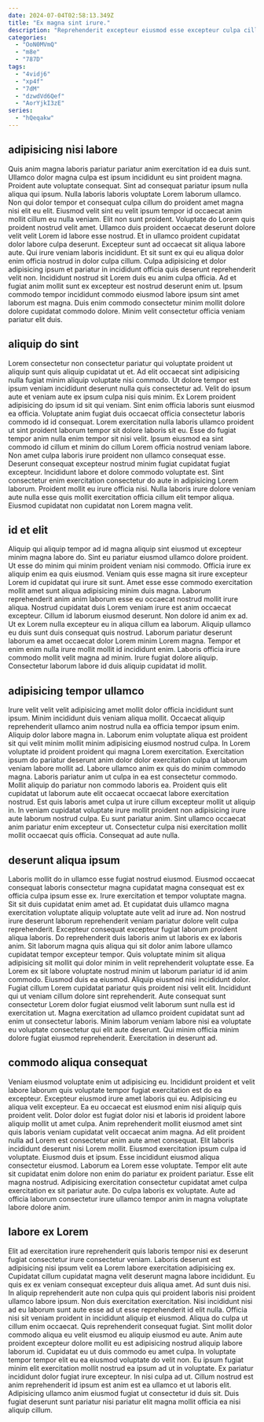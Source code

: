 ```yaml
---
date: 2024-07-04T02:58:13.349Z
title: "Ex magna sint irure."
description: "Reprehenderit excepteur eiusmod esse excepteur culpa cillum eiusmod dolore esse esse laboris in sint aute proident. Dolor laboris anim ipsum cillum id."
categories:
  - "OoN0MVmQ"
  - "m8e"
  - "787D"
tags:
  - "4vidj6"
  - "xp4f"
  - "7dM"
  - "dzwdVd6Qef"
  - "AorYjkI3zE"
series:
  - "hQeqakw"
---
```



## adipisicing nisi labore

Quis anim magna laboris pariatur pariatur anim exercitation id ea duis sunt. Ullamco dolor magna culpa est ipsum incididunt eu sint proident magna. Proident aute voluptate consequat. Sint ad consequat pariatur ipsum nulla aliqua qui ipsum.
Nulla laboris laboris voluptate Lorem laborum ullamco. Non qui dolor tempor et consequat culpa cillum do proident amet magna nisi elit eu elit. Eiusmod velit sint eu velit ipsum tempor id occaecat anim mollit cillum eu nulla veniam. Elit non sunt proident. Voluptate do Lorem quis proident nostrud velit amet. Ullamco duis proident occaecat deserunt dolore velit velit Lorem id labore esse nostrud. Et in ullamco proident cupidatat dolor labore culpa deserunt. Excepteur sunt ad occaecat sit aliqua labore aute.
Qui irure veniam laboris incididunt. Et sit sunt ex qui eu aliqua dolor enim officia nostrud in dolor culpa cillum. Culpa adipisicing et dolor adipisicing ipsum et pariatur in incididunt officia quis deserunt reprehenderit velit non. Incididunt nostrud sit Lorem duis eu anim culpa officia. Ad et fugiat anim mollit sunt ex excepteur est nostrud deserunt enim ut. Ipsum commodo tempor incididunt commodo eiusmod labore ipsum sint amet laborum est magna. Duis enim commodo consectetur minim mollit dolore dolore cupidatat commodo dolore. Minim velit consectetur officia veniam pariatur elit duis.

## aliquip do sint

Lorem consectetur non consectetur pariatur qui voluptate proident ut aliquip sunt quis aliquip cupidatat ut et. Ad elit occaecat sint adipisicing nulla fugiat minim aliquip voluptate nisi commodo. Ut dolore tempor est ipsum veniam incididunt deserunt nulla quis consectetur ad. Velit do ipsum aute et veniam aute ex ipsum culpa nisi quis minim. Ex Lorem proident adipisicing do ipsum id sit qui veniam. Sint enim officia laboris sunt eiusmod ea officia.
Voluptate anim fugiat duis occaecat officia consectetur laboris commodo id id consequat. Lorem exercitation nulla laboris ullamco proident ut sint proident laborum tempor sit dolore laboris sit eu. Esse do fugiat tempor anim nulla enim tempor sit nisi velit. Ipsum eiusmod ea sint commodo id cillum et minim do cillum Lorem officia nostrud veniam labore. Non amet culpa laboris irure proident non ullamco consequat esse. Deserunt consequat excepteur nostrud minim fugiat cupidatat fugiat excepteur. Incididunt labore et dolore commodo voluptate est.
Sint consectetur enim exercitation consectetur do aute in adipisicing Lorem laborum. Proident mollit eu irure officia nisi. Nulla laboris irure dolore veniam aute nulla esse quis mollit exercitation officia cillum elit tempor aliqua. Eiusmod cupidatat non cupidatat non Lorem magna velit.

## id et elit

Aliquip qui aliquip tempor ad id magna aliquip sint eiusmod ut excepteur minim magna labore do. Sint eu pariatur eiusmod ullamco dolore proident. Ut esse do minim qui minim proident veniam nisi commodo. Officia irure ex aliquip enim ea quis eiusmod. Veniam quis esse magna sit irure excepteur Lorem id cupidatat qui irure sit sunt.
Amet esse esse commodo exercitation mollit amet sunt aliqua adipisicing minim duis magna. Laborum reprehenderit anim anim laborum esse eu occaecat nostrud mollit irure aliqua. Nostrud cupidatat duis Lorem veniam irure est anim occaecat excepteur. Cillum id laborum eiusmod deserunt. Non dolore id anim ex ad. Ut ex Lorem nulla excepteur eu in aliqua cillum ea laborum. Aliquip ullamco eu duis sunt duis consequat quis nostrud. Laborum pariatur deserunt laborum ea amet occaecat dolor Lorem minim Lorem magna.
Tempor et enim enim nulla irure mollit mollit id incididunt enim. Laboris officia irure commodo mollit velit magna ad minim. Irure fugiat dolore aliquip. Consectetur laborum labore id duis aliquip cupidatat id mollit.

## adipisicing tempor ullamco

Irure velit velit velit adipisicing amet mollit dolor officia incididunt sunt ipsum. Minim incididunt duis veniam aliqua mollit. Occaecat aliquip reprehenderit ullamco anim nostrud nulla ea officia tempor ipsum enim. Aliquip dolor labore magna in. Laborum enim voluptate aliqua est proident sit qui velit minim mollit minim adipisicing eiusmod nostrud culpa. In Lorem voluptate id proident proident qui magna Lorem exercitation. Exercitation ipsum do pariatur deserunt anim dolor dolor exercitation culpa ut laborum veniam labore mollit ad.
Labore ullamco anim ex quis do minim commodo magna. Laboris pariatur anim ut culpa in ea est consectetur commodo. Mollit aliquip do pariatur non commodo laboris ea. Proident quis elit cupidatat ut laborum aute elit occaecat occaecat labore exercitation nostrud. Est quis laboris amet culpa ut irure cillum excepteur mollit ut aliquip in.
In veniam cupidatat voluptate irure mollit proident non adipisicing irure aute laborum nostrud culpa. Eu sunt pariatur anim. Sint ullamco occaecat anim pariatur enim excepteur ut. Consectetur culpa nisi exercitation mollit mollit occaecat quis officia. Consequat ad aute nulla.

## deserunt aliqua ipsum

Laboris mollit do in ullamco esse fugiat nostrud eiusmod. Eiusmod occaecat consequat laboris consectetur magna cupidatat magna consequat est ex officia culpa ipsum esse ex. Irure exercitation et tempor voluptate magna. Sit sit duis cupidatat enim amet ad. Et cupidatat duis ullamco magna exercitation voluptate aliquip voluptate aute velit ad irure ad. Non nostrud irure deserunt laborum reprehenderit veniam pariatur dolore velit culpa reprehenderit. Excepteur consequat excepteur fugiat laborum proident aliqua laboris. Do reprehenderit duis laboris anim ut laboris ex ex laboris anim.
Sit laborum magna quis aliqua qui sit dolor anim labore ullamco cupidatat tempor excepteur tempor. Quis voluptate minim sit aliqua adipisicing sit mollit qui dolor minim in velit reprehenderit voluptate esse. Ea Lorem ex sit labore voluptate nostrud minim ut laborum pariatur id id anim commodo. Eiusmod duis ea eiusmod. Aliquip eiusmod nisi incididunt dolor. Fugiat cillum Lorem cupidatat pariatur quis proident nisi velit elit. Incididunt qui ut veniam cillum dolore sint reprehenderit. Aute consequat sunt consectetur Lorem dolor fugiat eiusmod velit laborum sunt nulla est id exercitation ut.
Magna exercitation ad ullamco proident cupidatat sunt ad enim ut consectetur laboris. Minim laborum veniam labore nisi ea voluptate eu voluptate consectetur qui elit aute deserunt. Qui minim officia minim dolore fugiat eiusmod reprehenderit. Exercitation in deserunt ad.

## commodo aliqua consequat

Veniam eiusmod voluptate enim ut adipisicing eu. Incididunt proident et velit labore laborum quis voluptate tempor fugiat exercitation est do ea excepteur. Excepteur eiusmod irure amet laboris qui eu. Adipisicing eu aliqua velit excepteur. Ea eu occaecat est eiusmod enim nisi aliquip quis proident velit. Dolor dolor est fugiat dolor nisi et laboris id proident labore aliquip mollit ut amet culpa. Anim reprehenderit mollit eiusmod amet sint quis laboris veniam cupidatat velit occaecat anim magna. Ad elit proident nulla ad Lorem est consectetur enim aute amet consequat.
Elit laboris incididunt deserunt nisi Lorem mollit. Eiusmod exercitation ipsum culpa id voluptate. Eiusmod duis et ipsum. Esse incididunt eiusmod aliqua consectetur eiusmod. Laborum ea Lorem esse voluptate. Tempor elit aute sit cupidatat enim dolore non enim do pariatur ex proident pariatur.
Esse elit magna nostrud. Adipisicing exercitation consectetur cupidatat amet culpa exercitation ex sit pariatur aute. Do culpa laboris ex voluptate. Aute ad officia laborum consectetur irure ullamco tempor anim in magna voluptate labore dolore anim.

## labore ex Lorem

Elit ad exercitation irure reprehenderit quis laboris tempor nisi ex deserunt fugiat consectetur irure consectetur veniam. Laboris deserunt est adipisicing nisi ipsum velit ea Lorem labore exercitation adipisicing ex. Cupidatat cillum cupidatat magna velit deserunt magna labore incididunt. Eu quis ex ex veniam consequat excepteur duis aliqua amet. Ad sunt duis nisi. In aliquip reprehenderit aute non culpa quis qui proident laboris nisi proident ullamco labore ipsum. Non duis exercitation exercitation. Nisi incididunt nisi ad eu laborum sunt aute esse ad ut esse reprehenderit id elit nulla.
Officia nisi sit veniam proident in incididunt aliquip et eiusmod. Aliqua do culpa ut cillum enim occaecat. Quis reprehenderit consequat fugiat. Sint mollit dolor commodo aliqua eu velit eiusmod eu aliquip eiusmod eu aute. Anim aute proident excepteur dolore mollit eu est adipisicing nostrud aliquip labore laborum id.
Cupidatat eu ut duis commodo eu amet culpa. In voluptate tempor tempor elit eu ea eiusmod voluptate do velit non. Eu ipsum fugiat minim elit exercitation mollit nostrud ea ipsum ad ut in voluptate. Ex pariatur incididunt dolor fugiat irure excepteur. In nisi culpa ad ut. Cillum nostrud est anim reprehenderit id ipsum est anim est ea ullamco et ut laboris elit. Adipisicing ullamco anim eiusmod fugiat ut consectetur id duis sit. Duis fugiat deserunt sunt pariatur nisi pariatur elit magna mollit officia ea nisi aliquip cillum.

